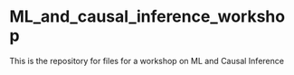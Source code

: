 # ML_and_causal_inference_workshop
This is the repository for files for a workshop on ML and Causal Inference 
